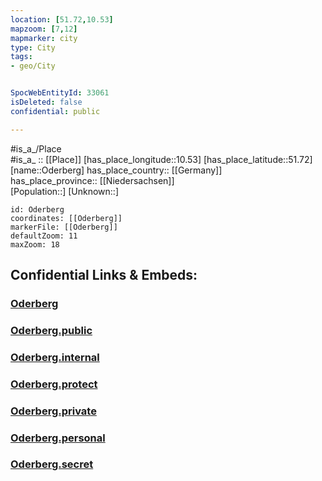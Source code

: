 ```yaml
---
location: [51.72,10.53] 
mapzoom: [7,12] 
mapmarker: city 
type: City
tags:
- geo/City


SpocWebEntityId: 33061
isDeleted: false
confidential: public

---
```

#is_a_/Place  
#is_a_ :: [[Place]] 
[has_place_longitude::10.53] 
[has_place_latitude::51.72] 
[name::Oderberg] 
has_place_country:: [[Germany]]  
has_place_province:: [[Niedersachsen]]  
[Population::] 
[Unknown::] 


```leaflet
id: Oderberg
coordinates: [[Oderberg]] 
markerFile: [[Oderberg]] 
defaultZoom: 11 
maxZoom: 18
```


## Confidential Links & Embeds: 

### [Oderberg](/_Standards/Earth/Continent/Europe/Europe~Central/Germany/Germany~West/Niedersachsen/counties~Niedersachsen/Goslar/cities~Goslar/Braunlage/boroughs~Braunlage/Oderberg.md) 

### [Oderberg.public](/_public/Earth/Continent/Europe/Europe~Central/Germany/Germany~West/Niedersachsen/counties~Niedersachsen/Goslar/cities~Goslar/Braunlage/boroughs~Braunlage/Oderberg.public.md) 

### [Oderberg.internal](/_internal/Earth/Continent/Europe/Europe~Central/Germany/Germany~West/Niedersachsen/counties~Niedersachsen/Goslar/cities~Goslar/Braunlage/boroughs~Braunlage/Oderberg.internal.md) 

### [Oderberg.protect](/_protect/Earth/Continent/Europe/Europe~Central/Germany/Germany~West/Niedersachsen/counties~Niedersachsen/Goslar/cities~Goslar/Braunlage/boroughs~Braunlage/Oderberg.protect.md) 

### [Oderberg.private](/_private/Earth/Continent/Europe/Europe~Central/Germany/Germany~West/Niedersachsen/counties~Niedersachsen/Goslar/cities~Goslar/Braunlage/boroughs~Braunlage/Oderberg.private.md) 

### [Oderberg.personal](/_personal/Earth/Continent/Europe/Europe~Central/Germany/Germany~West/Niedersachsen/counties~Niedersachsen/Goslar/cities~Goslar/Braunlage/boroughs~Braunlage/Oderberg.personal.md) 

### [Oderberg.secret](/_secret/Earth/Continent/Europe/Europe~Central/Germany/Germany~West/Niedersachsen/counties~Niedersachsen/Goslar/cities~Goslar/Braunlage/boroughs~Braunlage/Oderberg.secret.md)

